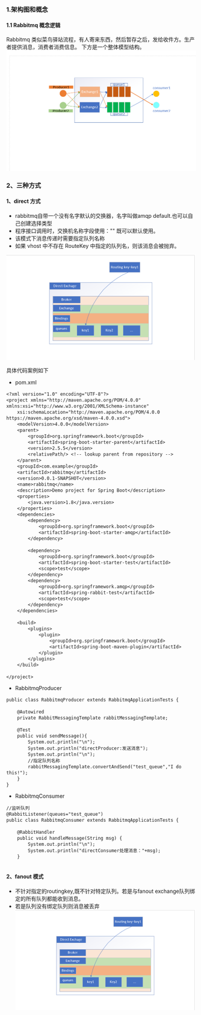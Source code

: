 ### 1.架构图和概念

#### 1.1 Rabbitmq 概念逻辑

Rabbitmq 类似菜鸟驿站流程，有人寄来东西，然后暂存之后，发给收件方。生产者提供消息，消费者消费信息。
下方是一个整体模型结构。
![rabbitmq.jpg](https://github.com/Teahel/JavaLine/blob/main/image/rabbitmq.jpg)

### 2、三种方式

#### 1、direct 方式

* rabbitmq自带一个没有名字默认的交换器，名字叫做amqp default.也可以自己创建选择类型
* 程序接口调用时，交换机名称字段使用："" 既可以默认使用。
* 该模式下消息传递时需要指定队列名称
* 如果 vhost 中不存在 RouteKey 中指定的队列名，则该消息会被抛弃。

![rabbitmq_direct.jpg](https://github.com/Teahel/JavaLine/blob/main/image/rabbitmq_direct.png)


具体代码案例如下

* pom.xml

```
<?xml version="1.0" encoding="UTF-8"?>
<project xmlns="http://maven.apache.org/POM/4.0.0" xmlns:xsi="http://www.w3.org/2001/XMLSchema-instance"
	xsi:schemaLocation="http://maven.apache.org/POM/4.0.0 https://maven.apache.org/xsd/maven-4.0.0.xsd">
	<modelVersion>4.0.0</modelVersion>
	<parent>
		<groupId>org.springframework.boot</groupId>
		<artifactId>spring-boot-starter-parent</artifactId>
		<version>2.5.5</version>
		<relativePath/> <!-- lookup parent from repository -->
	</parent>
	<groupId>com.example</groupId>
	<artifactId>rabbitmq</artifactId>
	<version>0.0.1-SNAPSHOT</version>
	<name>rabbitmq</name>
	<description>Demo project for Spring Boot</description>
	<properties>
		<java.version>1.8</java.version>
	</properties>
	<dependencies>
		<dependency>
			<groupId>org.springframework.boot</groupId>
			<artifactId>spring-boot-starter-amqp</artifactId>
		</dependency>

		<dependency>
			<groupId>org.springframework.boot</groupId>
			<artifactId>spring-boot-starter-test</artifactId>
			<scope>test</scope>
		</dependency>
		<dependency>
			<groupId>org.springframework.amqp</groupId>
			<artifactId>spring-rabbit-test</artifactId>
			<scope>test</scope>
		</dependency>
	</dependencies>

	<build>
		<plugins>
			<plugin>
				<groupId>org.springframework.boot</groupId>
				<artifactId>spring-boot-maven-plugin</artifactId>
			</plugin>
		</plugins>
	</build>

</project>

```

* RabbitmqProducer

```
public class RabbitmqProducer extends RabbitmqApplicationTests {
    
    @Autowired
    private RabbitMessagingTemplate rabbitMessagingTemplate;

    @Test
    public void sendMessage(){
        System.out.println("\n");
        System.out.println("directProducer:发送消息");
        System.out.println("\n");
        //指定队列名称
        rabbitMessagingTemplate.convertAndSend("test_queue","I do this!");
    }
}

```

* RabbitmqConsumer
```
//监听队列
@RabbitListener(queues="test_queue")
public class RabbitmqConsumer extends RabbitmqApplicationTests {

    @RabbitHandler
    public void handleMessage(String msg) {
        System.out.println("\n");
        System.out.println("directConsumer处理消息："+msg);
    }


```
#### 2、fanout 模式

* 不针对指定的routingkey,既不针对特定队列。若是与fanout exchange队列绑定的所有队列都能收到消息。
* 若是队列没有绑定队列则消息被丢弃
![rabbitmq_direct.jpg](https://github.com/Teahel/JavaLine/blob/main/image/rabbitmq_direct.png)





